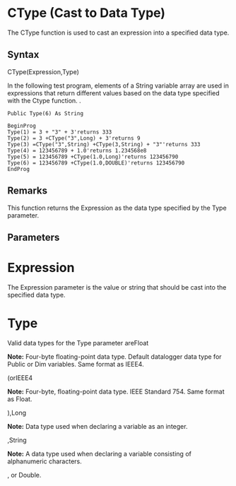 # CType (Cast to Data Type)

The CType function is used to cast an expression into a specified data type.

## Syntax

CType(Expression,Type)

In the following test program, elements of a String variable array are used in expressions that return different values based on the data type specified with the Ctype function. .

```
Public Type(6) As String

BeginProg
Type(1) = 3 + "3" + 3'returns 333
Type(2) = 3 +CType("3",Long) + 3'returns 9
Type(3) =CType("3",String) +CType(3,String) + "3"'returns 333
Type(4) = 123456789 + 1.0'returns 1.234568e8
Type(5) = 123456789 +CType(1.0,Long)'returns 123456790
Type(6) = 123456789 +CType(1.0,DOUBLE)'returns 123456790
EndProg
```

## Remarks

This function returns the Expression as the data type specified by the Type parameter.

## Parameters

# Expression

The Expression parameter is the value or string that should be cast into the specified data type.

# Type

Valid data types for the Type parameter areFloat

**Note:** Four-byte floating-point data type. Default datalogger data type for Public or Dim variables. Same format as IEEE4.

(orIEEE4

**Note:** Four-byte, floating-point data type. IEEE Standard 754. Same format as Float.

),Long

**Note:** Data type used when declaring a variable as an integer.

,String

**Note:** A data type used when declaring a variable consisting of alphanumeric characters.

, or Double.
